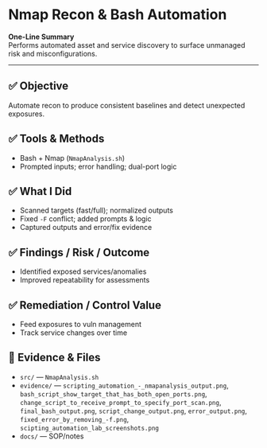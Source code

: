 # Nmap Recon & Bash Automation

**One-Line Summary**  
Performs automated asset and service discovery to surface unmanaged risk and misconfigurations.

---

## ✅ Objective
Automate recon to produce consistent baselines and detect unexpected exposures.

## ✅ Tools & Methods
- Bash + Nmap (`NmapAnalysis.sh`)
- Prompted inputs; error handling; dual-port logic

## ✅ What I Did
- Scanned targets (fast/full); normalized outputs
- Fixed `-F` conflict; added prompts & logic
- Captured outputs and error/fix evidence

## ✅ Findings / Risk / Outcome
- Identified exposed services/anomalies
- Improved repeatability for assessments

## ✅ Remediation / Control Value
- Feed exposures to vuln management
- Track service changes over time

## 📁 Evidence & Files
- `src/` — `NmapAnalysis.sh`
- `evidence/` — `scripting_automation_-_nmapanalysis_output.png`, `bash_script_show_target_that_has_both_open_ports.png`, `change_script_to_receive_prompt_to_specify_port_scan.png`, `final_bash_output.png`, `script_change_output.png`, `error_output.png`, `fixed_error_by_removing_-f.png`, `scipting_automation_lab_screenshots.png`
- `docs/` — SOP/notes
